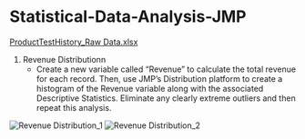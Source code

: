 # Statistical-Data-Analysis-JMP
[ProductTestHistory_Raw Data.xlsx](https://github.com/VibhaK93/Statistical-Data-Analysis-JMP/files/12786835/ProductTestHistory_Raw.Data.xlsx)

1. Revenue Distributionn
	- Create a new variable called “Revenue” to calculate the total revenue for each record.  Then, use JMP’s Distribution platform to create a histogram of the Revenue variable along with the associated Descriptive Statistics. Eliminate any clearly extreme outliers and then repeat this analysis.  

![Revenue Distribution_1](https://github.com/VibhaK93/Statistical-Data-Analysis-JMP/assets/146596962/ff3e7522-8e3d-4ca6-b720-9a73daeafcbf)
![Revenue Distribution_2](https://github.com/VibhaK93/Statistical-Data-Analysis-JMP/assets/146596962/b96a5740-8b32-47eb-bb05-96fa89fccb95)
